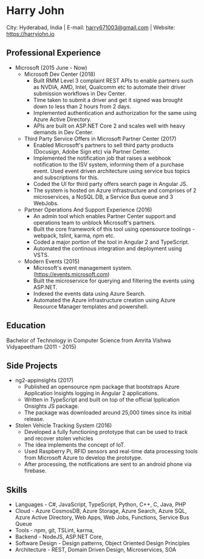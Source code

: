 Harry John
==========
City: Hyderabad, India | E-mail: harry671003@gmail.com | Website: https://harryjohn.io


Professional Experience
-----------------------
- Microsoft (2015 June - Now)
  - Microsoft Dev Center (2018)
    - Built RMM Level 3 complaint REST APIs to enable partners such as NVDIA, AMD, Intel, Qualcomm etc to automate their driver submission workflows in Dev Center.
    - Time taken to submit a driver and get it signed was brought down to less than 2 hours from 2 days.
    - Implemented authentication and authorization for the same using Azure Active Directory.
    - APIs are built on ASP.NET Core 2 and scales well with heavy demands in Dev Center.
  - Third Party Service Offers in Microsoft Partner Center (2017)
    - Enabled Microsoft's partners to sell third party products (Docusign, Adobe Sign etc) via Partner Center.
    - Implemented the notification job that raises a webhook notification to the ISV system, informing them of a purchase event. Used event driven architecture using service bus topics and subscriptions for this.
    - Coded the UI for third party offers search page in Angular JS.
    - The system is hosted on Azure infrastructure and comprises of 2 microservices, a NoSQL DB, a Service Bus queue and 3 WebJobs.
  - Partner Operations And Support Experience (2016)
    - An admin tool which enables Partner Center support and operations team to unblock Microsoft's partners.
    - Built the core framework of this tool using opensource toolings - webpack, tslint, karma, npm etc.
    - Coded a major portion of the tool in Angular 2 and TypeScript.
    - Automated the continous integration and deployment using VSTS.
  - Modern Events (2015)
    - Microsoft's event management system. (https://events.microsoft.com)
    - Built the microservice for querying and filtering the events using ASP.NET.
    - Indexed the events data using Azure Search.
    - Automated the Azure infrastructure creation using Azure Resource Manager templates and powershell.


Education
---------
Bachelor of Technology in Computer Science from Amrita Vishwa Vidyapeetham (2011 - 2015)


Side Projects
-------------
- ng2-appinsights (2017)
  - Published an opensource npm package that bootstraps Azure Application Insights logging in Angular 2 applications.
  - Written in TypeScript and built on top of the official Ipplication Onsights JS package. 
  - The package was downloaded around 25,000 times since its initial release.
- Stolen Vehicle Tracking System (2016)
  - Developed a fully functioning prototype that can be used to track and recover stolen vehicles
  - The idea implements the concept of IoT. 
  - Used Raspberry Pi, RFID sensors and real-time data processing tools from Microsoft Azure to develop the prototype.
  - After processing, the notifications are sent to an android phone via firebase.
  
  
Skills
------------
- Languages - C#, JavaScript, TypeScript, Python, C++, C, Java, PHP
- Cloud - Azure CosmosDB, Azure Storage, Azure Search, Azure SQL, Azure Active Directory, Web Apps, Web Jobs, Functions, Service Bus Queue
- Tools - npm, git, TSLint, karma, 
- Backend - NodeJS, ASP.NET Core, 
- Software Design - Design patterns, Object Oriented Design Principles
- Architecture - REST, Domain Driven Design, Microservices, SOA
  
